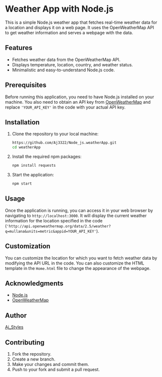 # Weather App with Node.js

This is a simple Node.js weather app that fetches real-time weather data for a location and displays it on a web page. It uses the OpenWeatherMap API to get weather information and serves a webpage with the data.

## Features

- Fetches weather data from the OpenWeatherMap API.
- Displays temperature, location, country, and weather status.
- Minimalistic and easy-to-understand Node.js code.

## Prerequisites

Before running this application, you need to have Node.js installed on your machine. You also need to obtain an API key from [OpenWeatherMap](https://openweathermap.org/) and replace `'YOUR_API_KEY'` in the code with your actual API key.

## Installation

1. Clone the repository to your local machine:

   ```bash
   https://github.com/Aj3322/Node_js.weatherApp.git
   cd weatherApp
   ```

2. Install the required npm packages:

   ```bash
   npm install requests 
   ```

3. Start the application:

   ```bash
   npm start
   ```

## Usage

Once the application is running, you can access it in your web browser by navigating to `http://localhost:3000`. It will display the current weather information for the location specified in the code (`'http://api.openweathermap.org/data/2.5/weather?q=mullana&units=metric&appid=YOUR_API_KEY'`).

## Customization

You can customize the location for which you want to fetch weather data by modifying the API URL in the code. You can also customize the HTML template in the `Home.html` file to change the appearance of the webpage.

## Acknowledgments

- [Node.js](https://nodejs.org/)
- [OpenWeatherMap](https://openweathermap.org/)

## Author

[Aj_Styles](https://github.com/Aj3322)

## Contributing

1. Fork the repository.
2. Create a new branch.
3. Make your changes and commit them.
4. Push to your fork and submit a pull request.


